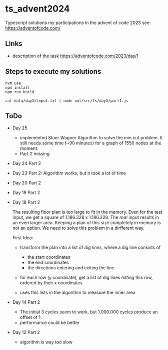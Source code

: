 # ts_advent2024
Typescript solutions my participations in the advent of code 2023
see: https://adventofcode.com/

## Links
* description of the task
    https://adventofcode.com/2023/day/1

## Steps to execute my solutions

```(bash)
nvm use
npm install
npm run build

cat data/dayX/input.txt | node out/src/ts/dayX/part1.js 
```


## ToDo

* Day 25
  - implemented Stoer Wagner Algorithm to solve the min cut problem. It still needs some time (~90 minutes) for a graph of 1550 nodes at the moment.
  - Part 2 missing
* Day 24 Part 2
* Day 23 Part 2: Algorithm works, but it took a lot of time
* Day 20 Part 2
* Day 19 Part 2
* Day 18 Part 2

  The resulting floor plan is too large to fit in the memory. Even for the test input, we get a square of 1.186.328 x 1.186.328. The _real_ input results in an even larger area.
  Keeping a plan of this size completely in memory is not an option. We need to solve this problem in a dirfferent way.

  First Idea: 

  * transform the plan into a list of _dig lines_, where a dig line consists of
      
      * the start coordinates
      * the end coordinates
      * the directions entering and exiting the line

  * for each row (y coordinate), get a list of dig lines _hitting_ this row, ordered by their x coordinates
  * uses this lists in the algorithm to measure the inner area
* Day 14 Part 2 
   * The initial 3 cycles seem to work, but 1.000.000 cycles produce an offset of 1.
   * performance could be better
*  Day 12 Part 2
   * algorithm is way too slow

